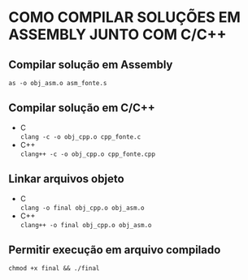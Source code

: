 

# COMO COMPILAR SOLUÇÕES EM ASSEMBLY JUNTO COM C/C++

## Compilar solução em Assembly
`as -o obj_asm.o asm_fonte.s`

## Compilar solução em C/C++
- C<br>
`clang -c -o obj_cpp.o cpp_fonte.c`
- C++<br>
`clang++ -c -o obj_cpp.o cpp_fonte.cpp`

## Linkar arquivos objeto
- C<br>
`clang -o final obj_cpp.o obj_asm.o`
- C++<br>
`clang++ -o final obj_cpp.o obj_asm.o`

## Permitir execução em arquivo compilado
`chmod +x final && ./final`
